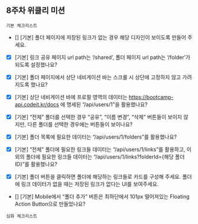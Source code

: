 ## 8주차 위클리 미션

`기본 체크리스트`

- [] [기본] 폴더 페이지에 저장된 링크가 없는 경우 해당 디자인이 보이도록 만들어 주세요.

- [x] [기본] 링크 공유 페이지 url path는 ‘/shared’, 폴더 페이지 url path는 ‘/folder’가 되도록 설정했나요?

- [x] [기본] 폴더 페이지에서 상단 네비게이션 바는 스크롤 시 상단에 고정하지 않고 가려지도록 했나요?

- [x] [기본] 상단 네비게이션 바에 프로필 영역의 데이터는 https://bootcamp-api.codeit.kr/docs 에 명세된 “/api/users/1”을 활용했나요?

- [x] [기본] “전체” 폴더를 선택한 경우 “공유”, “이름 변경”, “삭제” 버튼들이 보이지 않지만, 다른 폴더를 선택한 경우에는 버튼들이 보이나요?

- [x] [기본] 폴더 목록에 필요한 데이터는 “/api/users/1/folders”를 활용했나요?

- [x] [기본] “전체” 폴더에 필요한 링크들 데이터는 “/api/users/1/links”를 활용하고, 이외의 폴더에 필요한 링크들 데이터는 “/api/users/1/links?folderId={해당 폴더 ID}”를 활용했나요?

- [x] [기본] 폴더 버튼을 클릭하면 폴더에 해당하는 링크들로 카드를 구성해 주세요. 폴더에 링크 데이터가 없을 때는 저장된 링크가 없다는 UI를 보여주세요.

- [] [기본] Mobile에서 “폴더 추가” 버튼은 최하단에서 101px 떨어져있는 Floating Action Button으로 만들었나요?

`심화 체크리스트`
